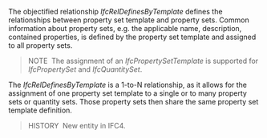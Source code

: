 The objectified relationship _IfcRelDefinesByTemplate_ defines the relationships between property set template and property sets. Common information about property sets, e.g. the applicable name, description, contained properties, is defined by the property set template and assigned to all property sets.

> NOTE&nbsp; The assignment of an _IfcPropertySetTemplate_ is supported for _IfcPropertySet_ and _IfcQuantitySet_.

The _IfcRelDefinesByTemplate_ is a 1-to-N relationship, as it allows for the assignment of one property set template to a single or to many property sets or quantity sets. Those property sets then share the same property set template definition.

> HISTORY&nbsp; New entity in IFC4.